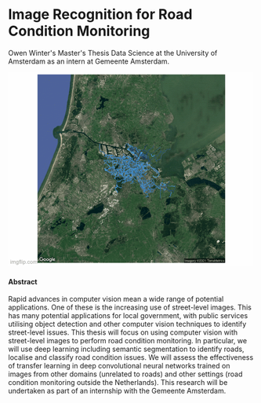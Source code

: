 # Image Recognition for Road Condition Monitoring

Owen Winter's Master's Thesis Data Science at the University of Amsterdam as an intern at Gemeente Amsterdam.

![](media/roads.gif)

#### Abstract

Rapid advances in computer vision mean a wide range of potential applications. One of these is the increasing use of street-level images. This has many potential applications for local government, with public services utilising object detection and other computer vision techniques to identify street-level issues. This thesis will focus on using computer vision with street-level images to perform road condition monitoring. In particular, we will use deep learning including semantic segmentation to identify roads, localise and classify road condition issues. We will assess the effectiveness of transfer learning in deep convolutional neural networks trained on images from other domains (unrelated to roads) and other settings (road condition monitoring outside the Netherlands). This research will be undertaken as part of an internship with the Gemeente Amsterdam.
